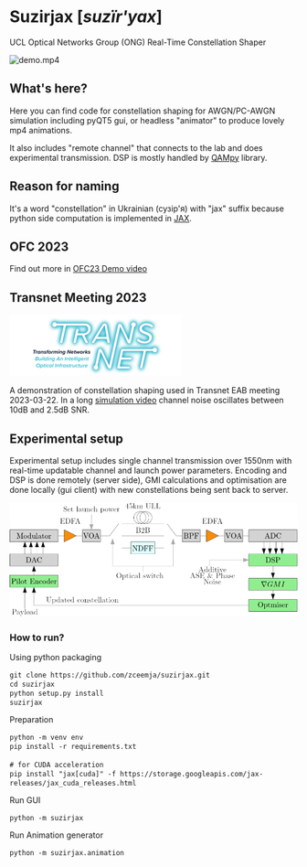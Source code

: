 # Suzirjax [_suzïr'yax_]
UCL Optical Networks Group (ONG) Real-Time Constellation Shaper

![demo.mp4](resources%2Fdemo.gif)

## What's here?
Here you can find code for constellation shaping for AWGN/PC-AWGN simulation including pyQT5 gui, 
or headless "animator" to produce lovely mp4 animations.

It also includes "remote channel" that connects to the lab and does experimental transmission.
DSP is mostly handled by [QAMpy](http://qampy.org/) library.

## Reason for naming
It's a word "constellation" in Ukrainian (сузір'я) with "jax" suffix because 
python side computation is implemented in [JAX](https://github.com/google/jax).

## OFC 2023
Find out more in 
[OFC23 Demo video](https://mediacentral.ucl.ac.uk/player?autostart=n&videoId=8ad172H5&captions=y&chapterId=0&playerJs=n)

## Transnet Meeting 2023
![transnet.png](resources%2Ftransnet.png)

A demonstration of constellation shaping used in Transnet EAB meeting 2023-03-22. In a long
[simulation video](https://mediacentral.ucl.ac.uk/flash/Ba94g80h_hd.mp4) channel noise oscillates between 10dB and 2.5dB SNR.

## Experimental setup
Experimental setup includes single channel transmission over 1550nm with 
real-time updatable channel and launch power parameters. Encoding and DSP is done remotely (server side), 
GMI calculations and optimisation are done locally (gui client) with new constellations 
being sent back to server.

![diagram.png](resources%2Fdiagram.png)


### How to run?

Using python packaging
```shell
git clone https://github.com/zceemja/suzirjax.git
cd suzirjax
python setup.py install
suzirjax
```

Preparation
```shell
python -m venv env
pip install -r requirements.txt

# for CUDA acceleration
pip install "jax[cuda]" -f https://storage.googleapis.com/jax-releases/jax_cuda_releases.html
```

Run GUI
```shell
python -m suzirjax
```

Run Animation generator
```shell
python -m suzirjax.animation
```


